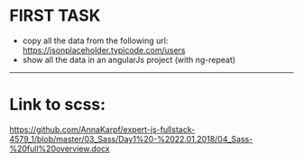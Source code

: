 # FIRST TASK
* copy all the data from the following url:
https://jsonplaceholder.typicode.com/users
* show all the data in an angularJs project (with ng-repeat)


---

# Link to scss:
https://github.com/AnnaKarpf/expert-js-fullstack-4579_1/blob/master/03_Sass/Day1%20-%2022.01.2018/04_Sass-%20full%20overview.docx
